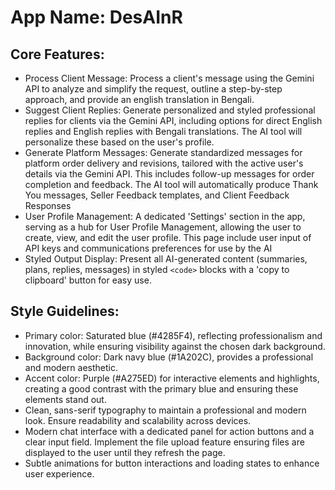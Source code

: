 # **App Name**: DesAInR

## Core Features:

- Process Client Message: Process a client's message using the Gemini API to analyze and simplify the request, outline a step-by-step approach, and provide an english translation in Bengali.
- Suggest Client Replies: Generate personalized and styled professional replies for clients via the Gemini API, including options for direct English replies and English replies with Bengali translations. The AI tool will personalize these based on the user's profile.
- Generate Platform Messages: Generate standardized messages for platform order delivery and revisions, tailored with the active user's details via the Gemini API. This includes follow-up messages for order completion and feedback. The AI tool will automatically produce Thank You messages, Seller Feedback templates, and Client Feedback Responses
- User Profile Management: A dedicated 'Settings' section in the app, serving as a hub for User Profile Management, allowing the user to create, view, and edit the user profile. This page include user input of API keys and communications preferences for use by the AI
- Styled Output Display: Present all AI-generated content (summaries, plans, replies, messages) in styled `<code>` blocks with a 'copy to clipboard' button for easy use.

## Style Guidelines:

- Primary color: Saturated blue (#4285F4), reflecting professionalism and innovation, while ensuring visibility against the chosen dark background.
- Background color: Dark navy blue (#1A202C), provides a professional and modern aesthetic.
- Accent color: Purple (#A275ED) for interactive elements and highlights, creating a good contrast with the primary blue and ensuring these elements stand out. 
- Clean, sans-serif typography to maintain a professional and modern look. Ensure readability and scalability across devices.
- Modern chat interface with a dedicated panel for action buttons and a clear input field. Implement the file upload feature ensuring files are displayed to the user until they refresh the page.
- Subtle animations for button interactions and loading states to enhance user experience.